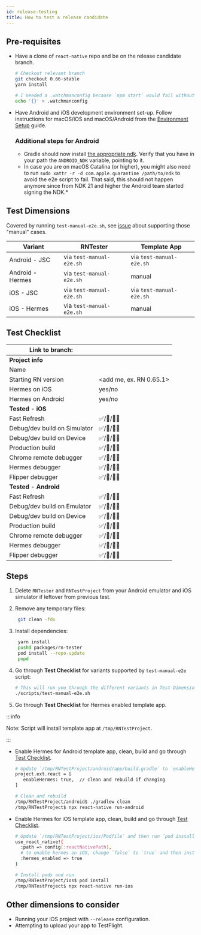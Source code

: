 ```yaml
---
id: release-testing
title: How to test a release candidate
---
```


## Pre-requisites

- Have a clone of `react-native` repo and be on the release candidate branch.

  ```bash
  # Checkout relevant branch
  git checkout 0.66-stable
  yarn install

  # I needed a .watchmanconfig because `npm start` would fail without it.
  echo '{}' > .watchmanconfig
  ```

- Have Android and iOS development environment set-up. Follow instructions for macOS/iOS and macOS/Android from the [Environment Setup](/docs/environment-setup) guide.

  ### Additional steps for Android
  - Gradle should now install [the appropriate ndk](https://github.com/facebook/react-native/blob/31b64c2615f8af547b68aa6ccaaa244b9c5d3932/template/android/build.gradle#L9). Verify that you have in your path the `ANDROID_NDK` variable, pointing to it.
  - In case you are on macOS Catalina (or higher), you might also need to run `sudo xattr -r -d com.apple.quarantine /path/to/ndk` to avoid the e2e script to fail. That said, this should not happen anymore since from NDK 21 and higher the Android team started signing the NDK.\*

## Test Dimensions

Covered by running `test-manual-e2e.sh`, see [issue](https://github.com/facebook/react-native/issues/33015) about supporting those "manual" cases.

| Variant          | RNTester                 | Template App             |
| ---------------- | ------------------------ | ------------------------ |
| Android - JSC    | via `test-manual-e2e.sh` | via `test-manual-e2e.sh` |
| Android - Hermes | via `test-manual-e2e.sh` | manual                   |
| iOS - JSC        | via `test-manual-e2e.sh` | via `test-manual-e2e.sh` |
| iOS - Hermes     | via `test-manual-e2e.sh` | manual                   |

## Test Checklist

| Link to branch:              |                         |
| ---------------------------- | :---------------------- |
| **Project info**             |                         |
| Name                         |                         |
| Starting RN version          | <add me, ex. RN 0.65.1> |
| Hermes on iOS                | yes/no                  |
| Hermes on Android            | yes/no                  |
| **Tested - iOS**             |                         |
| Fast Refresh                 | ✅/🚨/🙅‍♂️                |
| Debug/dev build on Simulator | ✅/🚨/🙅‍♂️                |
| Debug/dev build on Device    | ✅/🚨/🙅‍♂️                |
| Production build             | ✅/🚨/🙅‍♂️                |
| Chrome remote debugger       | ✅/🚨/🙅‍♂️                |
| Hermes debugger              | ✅/🚨/🙅‍♂️                |
| Flipper debugger             | ✅/🚨/🙅‍♂️                |
| **Tested - Android**         |                         |
| Fast Refresh                 | ✅/🚨/🙅‍♂️                |
| Debug/dev build on Emulator  | ✅/🚨/🙅‍♂️                |
| Debug/dev build on Device    | ✅/🚨/🙅‍♂️                |
| Production build             | ✅/🚨/🙅‍♂️                |
| Chrome remote debugger       | ✅/🚨/🙅‍♂️                |
| Hermes debugger              | ✅/🚨/🙅‍♂️                |
| Flipper debugger             | ✅/🚨/🙅‍♂️                |

## Steps

1. Delete `RNTester` and `RNTestProject` from your Android emulator and iOS simulator if leftover from previous test.
2. Remove any temporary files:
   ```bash
    git clean -fdx
   ```

3. Install dependencies:
   ```bash
    yarn install
    pushd packages/rn-tester
    pod install --repo-update
    popd
   ```

4. Go through **Test Checklist** for variants supported by `test-manual-e2e` script:

    ```bash
    # This will run you through the different variants in Test Dimensions table
    ./scripts/test-manual-e2e.sh
    ```

5. Go through **Test Checklist** for Hermes enabled template app.

  :::info

  Note: Script will install template app at `/tmp/RNTestProject`.

  :::
- Enable Hermes for Android template app, clean, build and go through [Test Checklist](#test-checklist).
  
  ```bash
  # Update `/tmp/RNTestProject/android/app/build.gradle` to `enableHermes`
  project.ext.react = [
     enableHermes: true,  // clean and rebuild if changing
  ]

  # Clean and rebuild
  /tmp/RNTestProject/android$ ./gradlew clean
  /tmp/RNTestProject$ npx react-native run-android
  ```

- Enable Hermes for iOS template app, clean, build and go through [Test Checklist](#test-checklist).

  ```bash
  # Update `/tmp/RNTestProject/ios/Podfile` and then run `pod install`
  use_react_native!(
    :path => config[:reactNativePath],
    # to enable hermes on iOS, change `false` to `true` and then install pods
    :hermes_enabled => true
  )

  # Install pods and run
  /tmp/RNTestProject/ios$ pod install
  /tmp/RNTestProject$ npx react-native run-ios
  ```

## Other dimensions to consider

- Running your iOS project with `--release` configuration.
- Attempting to upload your app to TestFlight.
